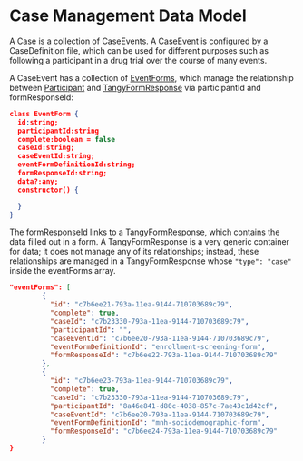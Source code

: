 # Case Management Data Model

A [Case](../../client/src/app/case/classes/case.class.ts) is a collection of CaseEvents. A [CaseEvent](../../client/src/app/case/classes/case-event.class.ts) is configured by a CaseDefinition file, which can be used for different purposes such as following a participant in a drug trial over the course of many events.

A CaseEvent has a collection of [EventForms](../../client/src/app/case/classes/event-form.class.ts), which manage the relationship between  [Participant](../../client/src/app/case/classes/case-participant.class.ts) and  [TangyFormResponse](../../client/src/app/tangy-forms/tangy-form-response.class.ts) via participantId and formResponseId:

```json
class EventForm {
  id:string;
  participantId:string
  complete:boolean = false
  caseId:string; 
  caseEventId:string;
  eventFormDefinitionId:string;
  formResponseId:string;
  data?:any;
  constructor() {

  }
}
```

The formResponseId links to a TangyFormResponse, which contains the data filled out in a form. A TangyFormResponse is a very generic container for data; it does not manage any of its relationships; instead, these relationships are managed in a TangyFormResponse whose `"type": "case"` inside the eventForms array. 

```json
"eventForms": [
        {
          "id": "c7b6ee21-793a-11ea-9144-710703689c79",
          "complete": true,
          "caseId": "c7b23330-793a-11ea-9144-710703689c79",
          "participantId": "",
          "caseEventId": "c7b6ee20-793a-11ea-9144-710703689c79",
          "eventFormDefinitionId": "enrollment-screening-form",
          "formResponseId": "c7b6ee22-793a-11ea-9144-710703689c79"
        },
        {
          "id": "c7b6ee23-793a-11ea-9144-710703689c79",
          "complete": true,
          "caseId": "c7b23330-793a-11ea-9144-710703689c79",
          "participantId": "8a46e841-d80c-4038-857c-7ae43c1d42cf",
          "caseEventId": "c7b6ee20-793a-11ea-9144-710703689c79",
          "eventFormDefinitionId": "mnh-sociodemographic-form",
          "formResponseId": "c7b6ee24-793a-11ea-9144-710703689c79"
        }
}
```

